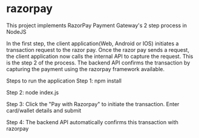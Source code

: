 # razorpay
This project implements RazorPay Payment Gateway's 2 step process in NodeJS

In the first step, the client application(Web, Android or IOS) initiates a transaction request to the razor pay. Once the razor pay sends a request, the client application now calls the internal API to capture the request. This is the step 2 of the process. The backend API confirms the transaction by capturing the payment using the razorpay framework available.

Steps to run the application
Step 1:
npm install

Step 2:
node index.js

Step 3: 
Click the "Pay with Razorpay" to initiate the transaction. Enter card/wallet details and submit

Step 4:
The backend API automatically confirms this transaction with razorpay
